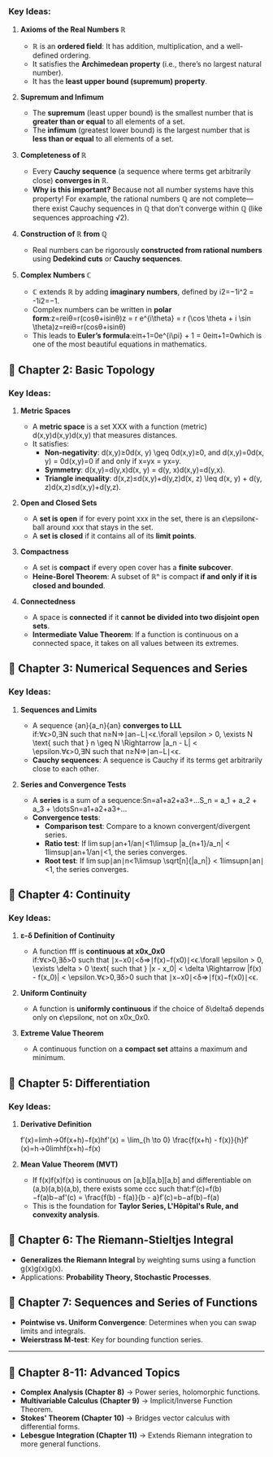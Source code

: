 ### **Key Ideas:**

1. **Axioms of the Real Numbers ℝ**
    
    - ℝ is an **ordered field**: It has addition, multiplication, and a well-defined ordering.
    - It satisfies the **Archimedean property** (i.e., there’s no largest natural number).
    - It has the **least upper bound (supremum) property**.
2. **Supremum and Infimum**
    
    - The **supremum** (least upper bound) is the smallest number that is **greater than or equal** to all elements of a set.
    - The **infimum** (greatest lower bound) is the largest number that is **less than or equal** to all elements of a set.
3. **Completeness of ℝ**
    
    - Every **Cauchy sequence** (a sequence where terms get arbitrarily close) **converges in ℝ**.
    - **Why is this important?** Because not all number systems have this property! For example, the rational numbers ℚ are not complete—there exist Cauchy sequences in ℚ that don’t converge within ℚ (like sequences approaching √2).
4. **Construction of ℝ from ℚ**
    
    - Real numbers can be rigorously **constructed from rational numbers** using **Dedekind cuts** or **Cauchy sequences**.
5. **Complex Numbers ℂ**
    
    - ℂ extends ℝ by adding **imaginary numbers**, defined by i2=−1i^2 = -1i2=−1.
    - Complex numbers can be written in **polar form**:z=reiθ=r(cos⁡θ+isin⁡θ)z = r e^{i\theta} = r (\cos \theta + i \sin \theta)z=reiθ=r(cosθ+isinθ)
    - This leads to **Euler’s formula**:eiπ+1=0e^{i\pi} + 1 = 0eiπ+1=0which is one of the most beautiful equations in mathematics.

## **📖 Chapter 2: Basic Topology**

### **Key Ideas:**

1. **Metric Spaces**
    
    - A **metric space** is a set XXX with a function (metric) d(x,y)d(x,y)d(x,y) that measures distances.
    - It satisfies:
        - **Non-negativity**: d(x,y)≥0d(x, y) \geq 0d(x,y)≥0, and d(x,y)=0d(x, y) = 0d(x,y)=0 if and only if x=yx = yx=y.
        - **Symmetry**: d(x,y)=d(y,x)d(x, y) = d(y, x)d(x,y)=d(y,x).
        - **Triangle inequality**: d(x,z)≤d(x,y)+d(y,z)d(x, z) \leq d(x, y) + d(y, z)d(x,z)≤d(x,y)+d(y,z).
2. **Open and Closed Sets**
    
    - A **set is open** if for every point xxx in the set, there is an ϵ\epsilonϵ-ball around xxx that stays in the set.
    - A **set is closed** if it contains all of its **limit points**.
3. **Compactness**
    
    - A set is **compact** if every open cover has a **finite subcover**.
    - **Heine-Borel Theorem**: A subset of ℝⁿ is compact **if and only if it is closed and bounded**.
4. **Connectedness**
    
    - A space is **connected** if it **cannot be divided into two disjoint open sets**.
    - **Intermediate Value Theorem**: If a function is continuous on a connected space, it takes on all values between its extremes.

## **📖 Chapter 3: Numerical Sequences and Series**

### **Key Ideas:**

1. **Sequences and Limits**
    
    - A sequence {an}\{a_n\}{an​} **converges to LLL** if:∀ϵ>0,∃N such that n≥N⇒∣an−L∣<ϵ.\forall \epsilon > 0, \exists N \text{ such that } n \geq N \Rightarrow |a_n - L| < \epsilon.∀ϵ>0,∃N such that n≥N⇒∣an​−L∣<ϵ.
    - **Cauchy sequences**: A sequence is Cauchy if its terms get arbitrarily close to each other.
2. **Series and Convergence Tests**
    
    - A **series** is a sum of a sequence:Sn=a1+a2+a3+…S_n = a_1 + a_2 + a_3 + \dotsSn​=a1​+a2​+a3​+…
    - **Convergence tests**:
        - **Comparison test**: Compare to a known convergent/divergent series.
        - **Ratio test**: If lim sup⁡∣an+1/an∣<1\limsup |a_{n+1}/a_n| < 1limsup∣an+1​/an​∣<1, the series converges.
        - **Root test**: If lim sup⁡∣an∣n<1\limsup \sqrt[n]{|a_n|} < 1limsupn∣an​∣​<1, the series converges.
## **📖 Chapter 4: Continuity**

### **Key Ideas:**

1. **ε-δ Definition of Continuity**
    
    - A function fff is **continuous at x0x_0x0​** if:∀ϵ>0,∃δ>0 such that ∣x−x0∣<δ⇒∣f(x)−f(x0)∣<ϵ.\forall \epsilon > 0, \exists \delta > 0 \text{ such that } |x - x_0| < \delta \Rightarrow |f(x) - f(x_0)| < \epsilon.∀ϵ>0,∃δ>0 such that ∣x−x0​∣<δ⇒∣f(x)−f(x0​)∣<ϵ.
2. **Uniform Continuity**
    
    - A function is **uniformly continuous** if the choice of δ\deltaδ depends only on ϵ\epsilonϵ, not on x0x_0x0​.
3. **Extreme Value Theorem**
    
    - A continuous function on a **compact set** attains a maximum and minimum.


## **📖 Chapter 5: Differentiation**

### **Key Ideas:**

1. **Derivative Definition**
    
    f′(x)=lim⁡h→0f(x+h)−f(x)hf'(x) = \lim_{h \to 0} \frac{f(x+h) - f(x)}{h}f′(x)=h→0lim​hf(x+h)−f(x)​
2. **Mean Value Theorem (MVT)**
    
    - If f(x)f(x)f(x) is continuous on [a,b][a,b][a,b] and differentiable on (a,b)(a,b)(a,b), there exists some ccc such that:f′(c)=f(b)−f(a)b−af'(c) = \frac{f(b) - f(a)}{b - a}f′(c)=b−af(b)−f(a)​
    - This is the foundation for **Taylor Series, L'Hôpital's Rule, and convexity analysis**.

## **📖 Chapter 6: The Riemann-Stieltjes Integral**

- **Generalizes the Riemann Integral** by weighting sums using a function g(x)g(x)g(x).
- Applications: **Probability Theory, Stochastic Processes**.

## **📖 Chapter 7: Sequences and Series of Functions**

- **Pointwise vs. Uniform Convergence**: Determines when you can swap limits and integrals.
- **Weierstrass M-test**: Key for bounding function series.

---


## **📖 Chapter 8-11: Advanced Topics**

- **Complex Analysis (Chapter 8)** → Power series, holomorphic functions.
- **Multivariable Calculus (Chapter 9)** → Implicit/Inverse Function Theorem.
- **Stokes' Theorem (Chapter 10)** → Bridges vector calculus with differential forms.
- **Lebesgue Integration (Chapter 11)** → Extends Riemann integration to more general functions.

